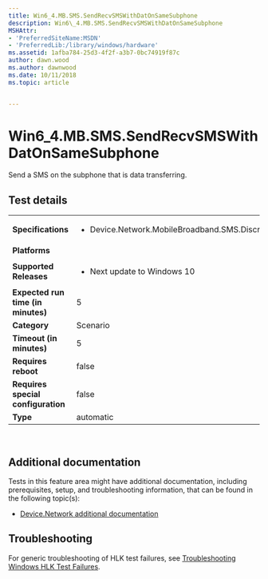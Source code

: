 ```yaml
---
title: Win6_4.MB.SMS.SendRecvSMSWithDatOnSameSubphone
description: Win6\_4.MB.SMS.SendRecvSMSWithDatOnSameSubphone
MSHAttr:
- 'PreferredSiteName:MSDN'
- 'PreferredLib:/library/windows/hardware'
ms.assetid: 1afba784-25d3-4f2f-a3b7-0bc74919f87c
author: dawn.wood
ms.author: dawnwood
ms.date: 10/11/2018
ms.topic: article


---
```


# Win6_4.MB.SMS.SendRecvSMSWithDatOnSameSubphone


Send a SMS on the subphone that is data transferring.

## Test details
|||
|---|---|
| **Specifications**  | <ul><li>Device.Network.MobileBroadband.SMS.Discretional</li></ul> |  
| **Platforms**   | <ul></ul> |
| **Supported Releases** | <ul><li>Next update to Windows 10</li></ul> |
|**Expected run time (in minutes)**| 5 |
|**Category**| Scenario |
|**Timeout (in minutes)**| 5 |
|**Requires reboot**| false |
|**Requires special configuration**| false |
|**Type**| automatic |

 

## <span id="Additional_documentation"></span><span id="additional_documentation"></span><span id="ADDITIONAL_DOCUMENTATION"></span>Additional documentation


Tests in this feature area might have additional documentation, including prerequisites, setup, and troubleshooting information, that can be found in the following topic(s):

-   [Device.Network additional documentation](device-network-additional-documentation.md)

## <span id="Troubleshooting"></span><span id="troubleshooting"></span><span id="TROUBLESHOOTING"></span>Troubleshooting


For generic troubleshooting of HLK test failures, see [Troubleshooting Windows HLK Test Failures](..\user\troubleshooting-windows-hlk-test-failures.md).

 

 






